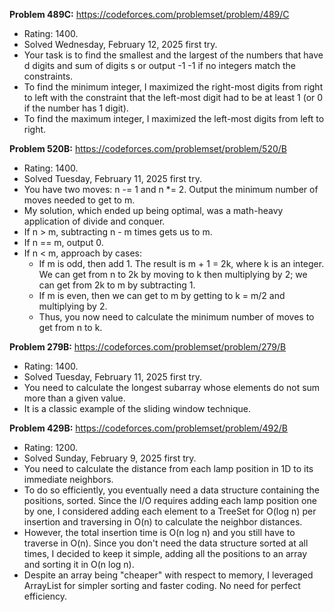 **Problem 489C:** https://codeforces.com/problemset/problem/489/C
* Rating: 1400.
* Solved Wednesday, February 12, 2025 first try.
* Your task is to find the smallest and the largest of the numbers that have d digits and sum of digits s or output -1 -1 if no integers match the constraints.
* To find the minimum integer, I maximized the right-most digits from right to left with the constraint that the left-most digit had to be at least 1 (or 0 if the number has 1 digit).
* To find the maximum integer, I maximized the left-most digits from left to right.

**Problem 520B:** https://codeforces.com/problemset/problem/520/B
* Rating: 1400.
* Solved Tuesday, February 11, 2025 first try.
* You have two moves: n -= 1 and n *= 2. Output the minimum number of moves needed to get to m.
* My solution, which ended up being optimal, was a math-heavy application of divide and conquer.
* If n > m, subtracting n - m times gets us to m.
* If n == m, output 0.
* If n < m, approach by cases:
  * If m is odd, then add 1. The result is m + 1 = 2k, where k is an integer. We can get from n to 2k by moving to k then multiplying by 2; we can get from 2k to m by subtracting 1.
  * If m is even, then we can get to m by getting to k = m/2 and multiplying by 2.
  * Thus, you now need to calculate the minimum number of moves to get from n to k.

**Problem 279B:** https://codeforces.com/problemset/problem/279/B
* Rating: 1400.
* Solved Tuesday, February 11, 2025 first try.
* You need to calculate the longest subarray whose elements do not sum more than a given value.
* It is a classic example of the sliding window technique.

**Problem 429B:** https://codeforces.com/problemset/problem/492/B
* Rating: 1200.
* Solved Sunday, February 9, 2025 first try.
* You need to calculate the distance from each lamp position in 1D to its immediate neighbors.
* To do so efficiently, you eventually need a data structure containing the positions, sorted. Since the I/O requires adding each lamp position one by one, I considered adding each element to a TreeSet for O(log n) per insertion and traversing in O(n) to calculate the neighbor distances.
* However, the total insertion time is O(n log n) and you still have to traverse in O(n). Since you don't need the data structure sorted at all times, I decided to keep it simple, adding all the positions to an array and sorting it in O(n log n).
* Despite an array being "cheaper" with respect to memory, I leveraged ArrayList for simpler sorting and faster coding. No need for perfect efficiency.